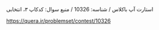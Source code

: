 استارت آپ باکلاس / شناسه: 10326 / منبع سوال: کدکاپ ۳، انتخابی

https://quera.ir/problemset/contest/10326